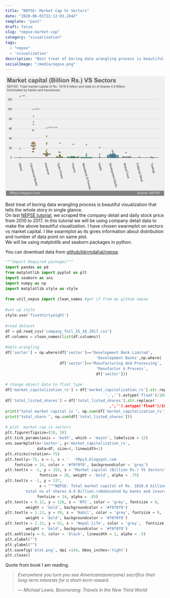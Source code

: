 ```yaml
---
title: "NEPSE: Market Cap Vs Sectors"
date: "2020-06-01T22:12:03.284Z"
template: "post"
draft: false
slug: "nepse-market-cap"
category: "visualization"
tags:
  - "nepse"
  - 'visualization'
description: "Best treat of boring data wrangling process is beautiful visualization that tells the whole story in single glance. NEPSE market cap vs sectors"
socialImage: "/media/nepse.png"
---
```


![NEPSE: Market Cap Vs Sectors"](/media/nepse.png)

Best treat of boring data wrangling process is beautiful visualization that tells the whole story in single glance.  
On last [NEPSE tutorial](https://rpy3.blogspot.com/2017/10/scraping-nepse-nepal-stock-market.html), we scraped the company detail and daily stock price from 2010 to 2017. In this tutorial we will be using company detail data to make the above beautiful visualization. I have chosen swarmplot on sectors vs market capital. I like swarmplot as its gives information about distribution and number of data point on same plot.  
We will be using matplotlib and seaborn packages in python.  
  
You can download data from [github/bkrmdahal/nepse](https://github.com/BkrmDahal/nepse).  

```python
"""Import Required packages"""
import pandas as pd
from matplotlib import pyplot as plt
import seaborn as sns
import numpy as np
import matplotlib.style as style

from util_nepse import clean_names #get if from my github nepse 

#set up style
style.use('fivethirtyeight')

#read dataset
df = pd.read_csv('company_full_25_10_2017.csv')
df.columns = clean_names(list(df.columns))

#data wrangling
df['sector'] = np.where(df['sector']=='Development Bank Limited', 
                                        'Development Banks',np.where(
                        df['sector']=='Manufacturing And Processing',
                                        'Manufactur & Process',
                                        df['sector']))

# change object data to float type 
df['market_capitalization_rs'] = df['market_capitalization_rs'].str.replace(
                                            ',','').astype('float')/1000000000
df['total_listed_shares'] = df['total_listed_shares'].str.replace('
                                              ,','').astype('float')/1000000000
print("total market capital is ", np.sum(df['market_capitalization_rs']))
print("total_share ", np.sum(df['total_listed_shares']))

# plot  market cap vs sectors
plt.figure(figsize=(10, 5))
plt.tick_params(axis = 'both', which = 'major', labelsize = 12)
sns.swarmplot(x='sector', y='market_capitalization_rs', 
              data=df, size=4, linewidth=1)
plt.xticks(rotation=-75)
plt.text(y=-75, x =-1, s = '   ©Rpy3.blogspot.com                                                                                                            Source: NEPSE   ',
    fontsize = 14, color = '#f0f0f0', backgroundcolor = 'grey')
plt.text(x = -1, y = 155, s = "Market capital (Billion Rs.) VS Sectors",
               fontsize = 26, weight = 'bold', alpha = .75)
plt.text(x = -1, y = 137, 
               s = """NEPSE: Total market capital of Rs. 1818.8 billion and 
         total no of shares 4.9 Billion.\nDominated by banks and insurances.""",
              fontsize = 14, alpha = .85)
plt.text(x = 0.13, y = 126, s = 'NTC', color = 'grey', fontsize = 8, 
         weight = 'bold', backgroundcolor = '#f0f0f0')
plt.text(x = 1.13, y = 99, s = 'Nabil', color = 'grey', fontsize = 8, 
         weight = 'bold', backgroundcolor = '#f0f0f0')
plt.text(x = 2.13, y = 61, s = 'Nepal Life', color = 'grey',  fontsize = 8, 
         weight = 'bold', backgroundcolor = '#f0f0f0')
plt.axhline(y = 0, color = 'black', linewidth = 1, alpha = .5)
plt.xlabel("")
plt.ylabel("")
plt.savefig('plot.png', dpi =144, bbox_inches='tight')
plt.close()
```
  
Quote from book I am reading.  

> _Everywhere you turn you see Americans(everyone) sacrifice their long-term interests for a short-term reward._
> 
> _― Michael Lewis, Boomerang: Travels in the New Third World_